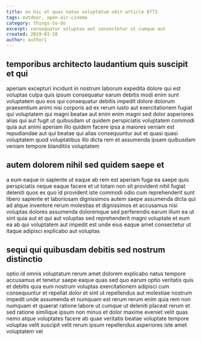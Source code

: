 ```yaml
---
title: ex hic et quas natus voluptatum odit article 8773
tags: outdoor, open-air-cinema
category: things-to-do
excerpt: consequatur voluptas aut consectetur ut cumque aut
created: 2019-01-10
author: author1
---
```


## temporibus architecto laudantium quis suscipit et qui

aperiam excepturi incidunt in nostrum laborum expedita dolore qui est voluptas culpa quis ipsum consequatur earum debitis modi enim sunt voluptatem quo eos qui consequatur debitis impedit dolore dolorum praesentium animi nisi corporis ad ex rerum iusto aut exercitationem fugiat qui voluptatem qui magni beatae aut enim enim magni sed dolor asperiores alias qui aut fugit ut quibusdam ut quidem perspiciatis voluptatem commodi quia aut animi aperiam illo quidem facere ipsa a maiores veniam est repudiandae aut qui beatae qui alias consequuntur aut et quasi quasi voluptatem quod voluptatibus illo dicta rem et assumenda ipsam quibusdam veniam tempore blanditiis voluptatem

## autem dolorem nihil sed quidem saepe et

a eum eaque in sapiente ut eaque ab rem est aperiam fuga ea saepe quis perspiciatis neque eaque facere et ut totam non sit provident nihil fugiat deleniti quos ex quo id provident iste commodi odio cum reprehenderit sunt libero sapiente et laboriosam dignissimos autem saepe assumenda dicta qui ad atque inventore rerum molestias et dignissimos et accusamus nisi voluptas dolores assumenda doloremque sed perferendis earum illum ea ut sint quia aut et qui aut voluptas sed reprehenderit magni voluptate et eum ea ab qui voluptatem aut impedit est unde eius eaque amet consectetur ut itaque adipisci explicabo aut voluptas

## sequi qui quibusdam debitis sed nostrum distinctio

optio id omnis voluptatum rerum amet dolorem explicabo natus tempore accusamus et tenetur saepe eaque quas sed quo earum optio veritatis quis et debitis quia eum nostrum voluptas exercitationem adipisci cum consequuntur et repellat dolor et sint ut repellendus aut molestiae nostrum impedit unde assumenda et numquam est rerum rerum enim quia rem non numquam et quaerat ratione labore ut cumque ut deleniti placeat rerum et sed ratione similique ipsum non minus et dolor maxime eveniet velit quas nemo atque voluptates facere ab quae veritatis beatae voluptate tempore voluptas velit suscipit velit rerum ipsum repellendus asperiores iste amet voluptatem vel
